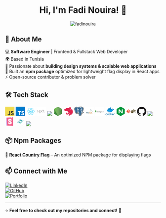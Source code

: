 <h1 align="center">Hi, I'm Fadi Nouira! 👋</h1>

<p align="center">
 <img src="https://komarev.com/ghpvc/?username=fadinouira&label=Views&color=blue&style=plastic" alt="fadinouira" />
</p>

## 🚀 About Me
💻 **Software Engineer** | Frontend & Fullstack Web Developer  
🌍 Based in Tunisia  
🎨 Passionate about **building design systems & scalable web applications**  
🔬 Built an **npm package** optimized for lightweight flag display in React apps  
⚡ Open-source contributor & problem solver  

## 🛠 Tech Stack

<code><img height="30" src="https://raw.githubusercontent.com/github/explore/main/topics/javascript/javascript.png"></code>
<code><img height="30" src="https://raw.githubusercontent.com/github/explore/main/topics/typescript/typescript.png"></code>
<code><img height="30" src="https://raw.githubusercontent.com/github/explore/main/topics/react/react.png"></code>
<code><img height="30" src="https://raw.githubusercontent.com/github/explore/main/topics/nextjs/nextjs.png"></code>
<code><img height="30" src="https://raw.githubusercontent.com/github/explore/main/topics/stencil/stencil.png"></code>
<code><img height="30" src="https://raw.githubusercontent.com/github/explore/main/topics/nodejs/nodejs.png"></code>
<code><img height="30" src="https://raw.githubusercontent.com/github/explore/main/topics/nestjs/nestjs.png"></code>
<code><img height="30" src="https://raw.githubusercontent.com/github/explore/main/topics/postgresql/postgresql.png"></code>
<code><img height="30" src="https://raw.githubusercontent.com/github/explore/main/topics/mysql/mysql.png"></code>
<code><img height="30" src="https://raw.githubusercontent.com/github/explore/main/topics/mongodb/mongodb.png"></code>
<code><img height="30" src="https://raw.githubusercontent.com/github/explore/main/topics/docker/docker.png"></code>
<code><img height="30" src="https://raw.githubusercontent.com/github/explore/main/topics/nginx/nginx.png"></code>
<code><img height="30" src="https://raw.githubusercontent.com/github/explore/main/topics/git/git.png"></code>
<code><img height="30" src="https://raw.githubusercontent.com/github/explore/main/topics/github/github.png"></code>
<code><img height="30" src="https://raw.githubusercontent.com/github/explore/main/topics/bitbucket/bitbucket.png"></code>
<code><img height="30" src="https://raw.githubusercontent.com/github/explore/main/topics/storybook/storybook.png"></code>
<code><img height="30" src="https://raw.githubusercontent.com/github/explore/main/topics/tailwindcss/tailwindcss.png"></code>
<code><img height="30" src="https://raw.githubusercontent.com/github/explore/main/topics/material-ui/material-ui.png"></code>


## 📦 Npm Packages
🔹 **[React Country Flag](https://www.npmjs.com/package/@fadi-ui/react-country-flag)** – An optimized NPM package for displaying flags  

## 📫 Connect with Me
[![LinkedIn](https://img.shields.io/badge/LinkedIn-blue?style=for-the-badge&logo=linkedin)](https://www.linkedin.com/in/fadinouira/)  
[![GitHub](https://img.shields.io/badge/GitHub-black?style=for-the-badge&logo=github)](https://github.com/fadinouira)  
[![Portfolio](https://img.shields.io/badge/Portfolio-FF5722?style=for-the-badge&logo=react)](https://fadinouira.vercel.app)  

---

⭐ **Feel free to check out my repositories and connect!** 🚀  
